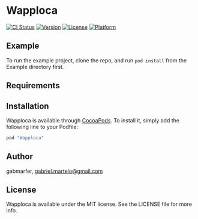 # Wapploca

[![CI Status](http://img.shields.io/travis/gabmarfer/Wapploca.svg?style=flat)](https://travis-ci.org/gabmarfer/Wapploca)
[![Version](https://img.shields.io/cocoapods/v/Wapploca.svg?style=flat)](http://cocoapods.org/pods/Wapploca)
[![License](https://img.shields.io/cocoapods/l/Wapploca.svg?style=flat)](http://cocoapods.org/pods/Wapploca)
[![Platform](https://img.shields.io/cocoapods/p/Wapploca.svg?style=flat)](http://cocoapods.org/pods/Wapploca)

## Example

To run the example project, clone the repo, and run `pod install` from the Example directory first.

## Requirements

## Installation

Wapploca is available through [CocoaPods](http://cocoapods.org). To install
it, simply add the following line to your Podfile:

```ruby
pod "Wapploca"
```

## Author

gabmarfer, gabriel.martelo@gmail.com

## License

Wapploca is available under the MIT license. See the LICENSE file for more info.
